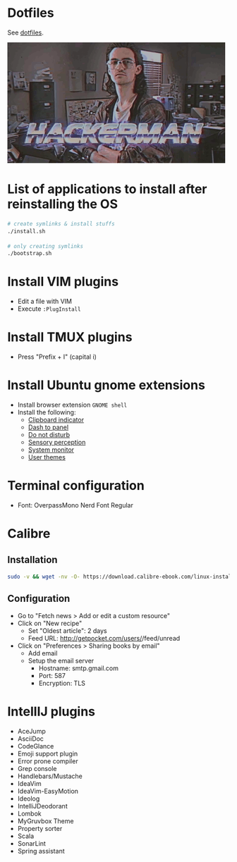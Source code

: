 # Dotfiles

See [dotfiles](http://dotfiles.github.io).

![dotfiles](dotfiles.gif)

# List of applications to install after reinstalling the OS

```bash
# create symlinks & install stuffs
./install.sh

# only creating symlinks
./bootstrap.sh
```

# Install VIM plugins

- Edit a file with VIM
- Execute `:PlugInstall`

# Install TMUX plugins

- Press "Prefix + I" (capital i)

# Install Ubuntu gnome extensions

- Install browser extension `GNOME shell`
- Install the following:
  - [Clipboard indicator](https://extensions.gnome.org/extension/779/clipboard-indicator/)
  - [Dash to panel](https://extensions.gnome.org/extension/1160/dash-to-panel/)
  - [Do not disturb](https://extensions.gnome.org/extension/964/do-not-disturb-button/)
  - [Sensory perception](https://extensions.gnome.org/extension/1145/sensory-perception/)
  - [System monitor](https://extensions.gnome.org/extension/120/system-monitor/)
  - [User themes](https://extensions.gnome.org/extension/19/user-themes/)

# Terminal configuration

- Font: OverpassMono Nerd Font Regular

# Calibre

## Installation

```bash
sudo -v && wget -nv -O- https://download.calibre-ebook.com/linux-installer.sh | sudo sh /dev/stdin
```

## Configuration

- Go to "Fetch news > Add or edit a custom resource"
- Click on "New recipe"
  - Set "Oldest article": 2 days
  - Feed URL: http://getpocket.com/users/<username>/feed/unread
- Click on "Preferences > Sharing books by email"
  - Add email
  - Setup the email server
    - Hostname: smtp.gmail.com
    - Port: 587
    - Encryption: TLS

# IntellIJ plugins

- AceJump
- AsciiDoc
- CodeGlance
- Emoji support plugin
- Error prone compiler
- Grep console
- Handlebars/Mustache
- IdeaVim
- IdeaVim-EasyMotion
- Ideolog
- IntelliJDeodorant
- Lombok
- MyGruvbox Theme
- Property sorter
- Scala
- SonarLint
- Spring assistant

